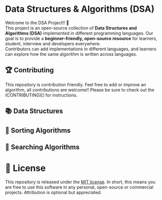 # Data Structures & Algorithms (DSA)

Welcome to the DSA Project!! 🚀  
This project is an open-source collection of **Data Structures and Algorithms (DSA)** implemented in different programming languages. Our goal is to provide a **beginner-friendly, open-source resource** for learners, student, interview and developers everywhere.  
Contributors can add implementations in different languages, and learners can explore how the same algorithm is written across languages.

## 🏆 Contributing

This repository is contribution friendly. Feel free to add or improve an algorithm, all contributions are welcome!! Please be sure to check out the (CONTRIBUTING)[] for instructions.

## 📚 Data Structures

## 🥇 Sorting Algorithms

## 🔎 Searching Algorithms

# 📜 License

This repository is released under the [MIT license](LICENSE). In short, this means you are free to use this software in any personal, open-source or commercial projects. Attribution is optional but appreciated.
